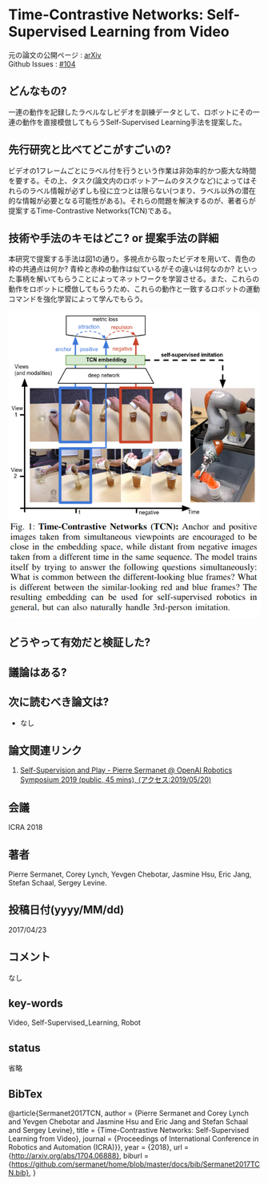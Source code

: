 # Time-Contrastive Networks: Self-Supervised Learning from Video

元の論文の公開ページ : [arXiv](https://arxiv.org/abs/1704.06888)  
Github Issues : [#104](https://github.com/Obarads/obarads.github.io/issues/104)

## どんなもの?
一連の動作を記録したラベルなしビデオを訓練データとして、ロボットにその一連の動作を直接模倣してもらうSelf-Supervised Learning手法を提案した。

## 先行研究と比べてどこがすごいの?
ビデオの1フレームごとにラベル付を行うという作業は非効率的かつ膨大な時間を要する。その上、タスク(論文内のロボットアームのタスクなど)によってはそれらのラベル情報が必ずしも役に立つとは限らない(つまり、ラベル以外の潜在的な情報が必要となる可能性がある)。それらの問題を解決するのが、著者らが提案するTime-Contrastive Networks(TCN)である。

## 技術や手法のキモはどこ? or 提案手法の詳細
本研究で提案する手法は図1の通り。多視点から取ったビデオを用いて、青色の枠の共通点は何か? 青枠と赤枠の動作は似ているがその違いは何なのか? といった事柄を解いてもらうことによってネットワークを学習させる。また、これらの動作をロボットに模倣してもらうため、これらの動作と一致するロボットの運動コマンドを強化学習によって学んでもらう。

![fig1](img/TNSLfV/fig1.png)

## どうやって有効だと検証した?

## 議論はある?

## 次に読むべき論文は?
- なし

## 論文関連リンク
1. [Self-Supervision and Play - Pierre Sermanet @ OpenAI Robotics Symposium 2019 (public, 45 mins), (アクセス:2019/05/20)](https://docs.google.com/presentation/d/145wBH7TEJoEclVzE1YKTihqIXWMljeNIA6ozwMZLb3Q/edit#slide=id.g581ee82d09_0_517)

## 会議
ICRA 2018

## 著者
Pierre Sermanet, Corey Lynch, Yevgen Chebotar, Jasmine Hsu, Eric Jang, Stefan Schaal, Sergey Levine.

## 投稿日付(yyyy/MM/dd)
2017/04/23

## コメント
なし

## key-words
Video, Self-Supervised_Learning, Robot

## status
省略

## BibTex
@article{Sermanet2017TCN,
  author    = {Pierre Sermanet and
               Corey Lynch and
               Yevgen Chebotar and
               Jasmine Hsu and
               Eric Jang and
               Stefan Schaal and
               Sergey Levine},
  title     = {Time-Contrastive Networks: Self-Supervised Learning from Video},
  journal   = {Proceedings of International Conference in Robotics and Automation (ICRA)}},
  year      = {2018},
  url       = {http://arxiv.org/abs/1704.06888},
  biburl    = {https://github.com/sermanet/home/blob/master/docs/bib/Sermanet2017TCN.bib},
}
